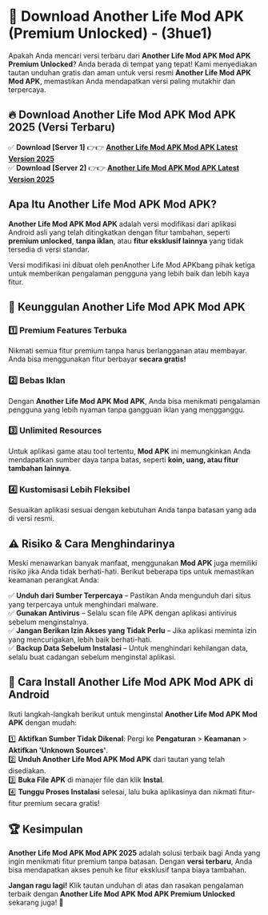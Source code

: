 

# 🎯 Download Another Life Mod APK (Premium Unlocked) -  (3hue1) 

Apakah Anda mencari versi terbaru dari **Another Life Mod APK Mod APK Premium Unlocked**? Anda berada di tempat yang tepat! Kami menyediakan tautan unduhan gratis dan aman untuk versi resmi **Another Life Mod APK Mod APK**, memastikan Anda mendapatkan versi paling mutakhir dan terpercaya.

## 🔥 Download Another Life Mod APK Mod APK 2025 (Versi Terbaru)

✅ **Download [Server 1]** 👉👉 [**Another Life Mod APK Mod APK Latest Version 2025**](https://apkcomod.com?title=Another_Life_Mod_APK)  
✅ **Download [Server 2]** 👉👉 [**Another Life Mod APK Mod APK Latest Version 2025**](https://apkcomod.com?title=Another_Life_Mod_APK)  

## Apa Itu Another Life Mod APK Mod APK?

**Another Life Mod APK Mod APK** adalah versi modifikasi dari aplikasi Android asli yang telah ditingkatkan dengan fitur tambahan, seperti **premium unlocked**, **tanpa iklan**, atau **fitur eksklusif lainnya** yang tidak tersedia di versi standar.

Versi modifikasi ini dibuat oleh penAnother Life Mod APKbang pihak ketiga untuk memberikan pengalaman pengguna yang lebih baik dan lebih kaya fitur.

## 🎯 Keunggulan Another Life Mod APK Mod APK

### 1️⃣ Premium Features Terbuka
Nikmati semua fitur premium tanpa harus berlangganan atau membayar. Anda bisa menggunakan fitur berbayar **secara gratis!**

### 2️⃣ Bebas Iklan
Dengan **Another Life Mod APK Mod APK**, Anda bisa menikmati pengalaman pengguna yang lebih nyaman tanpa gangguan iklan yang mengganggu.

### 3️⃣ Unlimited Resources
Untuk aplikasi game atau tool tertentu, **Mod APK** ini memungkinkan Anda mendapatkan sumber daya tanpa batas, seperti **koin, uang, atau fitur tambahan lainnya**.

### 4️⃣ Kustomisasi Lebih Fleksibel
Sesuaikan aplikasi sesuai dengan kebutuhan Anda tanpa batasan yang ada di versi resmi.

## ⚠️ Risiko & Cara Menghindarinya

Meski menawarkan banyak manfaat, menggunakan **Mod APK** juga memiliki risiko jika Anda tidak berhati-hati. Berikut beberapa tips untuk memastikan keamanan perangkat Anda:

✅ **Unduh dari Sumber Terpercaya** – Pastikan Anda mengunduh dari situs yang terpercaya untuk menghindari malware.  
✅ **Gunakan Antivirus** – Selalu scan file APK dengan aplikasi antivirus sebelum menginstalnya.  
✅ **Jangan Berikan Izin Akses yang Tidak Perlu** – Jika aplikasi meminta izin yang mencurigakan, lebih baik berhati-hati.  
✅ **Backup Data Sebelum Instalasi** – Untuk menghindari kehilangan data, selalu buat cadangan sebelum menginstal aplikasi.

## 📌 Cara Install Another Life Mod APK Mod APK di Android

Ikuti langkah-langkah berikut untuk menginstal **Another Life Mod APK Mod APK** dengan mudah:

1️⃣ **Aktifkan Sumber Tidak Dikenal**: Pergi ke **Pengaturan** > **Keamanan** > **Aktifkan 'Unknown Sources'**.  
2️⃣ **Unduh Another Life Mod APK Mod APK** dari tautan yang telah disediakan.  
3️⃣ **Buka File APK** di manajer file dan klik **Instal**.  
4️⃣ **Tunggu Proses Instalasi** selesai, lalu buka aplikasinya dan nikmati fitur-fitur premium secara gratis!

## 🏆 Kesimpulan

**Another Life Mod APK Mod APK 2025** adalah solusi terbaik bagi Anda yang ingin menikmati fitur premium tanpa batasan. Dengan **versi terbaru**, Anda bisa mendapatkan akses penuh ke fitur eksklusif tanpa biaya tambahan.

**Jangan ragu lagi!** Klik tautan unduhan di atas dan rasakan pengalaman terbaik dengan **Another Life Mod APK Mod APK Premium Unlocked** sekarang juga! 🚀

